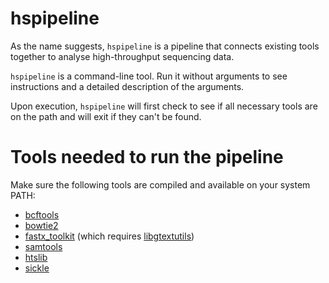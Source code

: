 # hspipeline
As the name suggests, `hspipeline` is a pipeline that connects existing tools together to analyse high-throughput sequencing data.

`hspipeline` is a command-line tool. Run it without arguments to see instructions and a detailed description of the arguments. 

Upon execution, `hspipeline` will first check to see if all necessary tools are on the path and will exit if they can't be found.

# Tools needed to run the pipeline

Make sure the following tools are compiled and available on your system PATH:

* [bcftools](https://github.com/samtools/bcftools)
* [bowtie2](https://github.com/BenLangmead/bowtie2)
* [fastx_toolkit](https://github.com/agordon/fastx_toolkit) (which requires [libgtextutils](https://github.com/agordon/libgtextutils))
* [samtools](https://github.com/samtools/samtools)
* [htslib](https://github.com/samtools/htslib)
* [sickle](https://github.com/najoshi/sickle)

